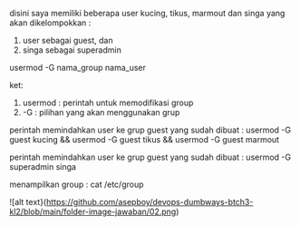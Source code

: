 disini saya memiliki beberapa user kucing, tikus, marmout dan singa yang akan dikelompokkan :
1. user sebagai guest, dan
2. singa sebagai superadmin

usermod -G nama_group nama_user

ket:
1. usermod : perintah untuk memodifikasi group
2. -G : pilihan yang akan menggunakan grup

perintah memindahkan user ke grup guest yang sudah dibuat :
usermod -G guest kucing && usermod -G guest tikus && usermod -G guest marmout

perintah memindahkan user ke grup guest yang sudah dibuat :
usermod -G superadmin singa

menampilkan group :
cat /etc/group

![alt text}(https://github.com/asepboy/devops-dumbways-btch3-kl2/blob/main/folder-image-jawaban/02.png)


